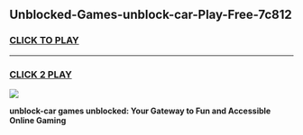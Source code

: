 
## Unblocked-Games-unblock-car-Play-Free-7c812
<h3>
<a href="https://premium76.site?title=unblock-car&ref=19M">CLICK TO PLAY</a></h3>
<hr>

<h3>
<a href="https://premium76.site?title=unblock-car&ref=19M">CLICK 2 PLAY</a>
  
</h3>

<a href="https://premium76.site?title=unblock-car&ref=19M"><img src="https://clearcache.store/games.png"></a>


**unblock-car games unblocked: Your Gateway to Fun and Accessible Online Gaming**
